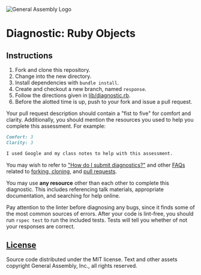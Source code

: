 ![General Assembly Logo](https://camo.githubusercontent.com/1a91b05b8f4d44b5bbfb83abac2b0996d8e26c92/687474703a2f2f692e696d6775722e636f6d2f6b6538555354712e706e67)

# Diagnostic: Ruby Objects

## Instructions

1.  Fork and clone this repository.
1.  Change into the new directory.
1.  Install dependencies with `bundle install`.
1.  Create and checkout a new branch, named `response`.
1.  Follow the directions given in [lib/diagnostic.rb](lib/diagnostic.rb).
1.  Before the alotted time is up, push to your fork and issue a pull request.

Your pull request description should contain a "fist to five" for comfort and
clarity. Additionally, you should mention the resources you used to help you
complete this assessment. For example:

```md
Comfort: 3
Clarity: 3

I used Google and my class notes to help with this assessment.
```

You may wish to refer to ["How do I submit diagnostics?"](https://github.com/ga-wdi-boston/meta/wiki/Diagnostics)
and other [FAQs](https://github.com/ga-wdi-boston/meta/wiki/) related to
[forking, cloning](https://github.com/ga-wdi-boston/meta/wiki/ForkAndClone),
and [pull requests](https://github.com/ga-wdi-boston/meta/wiki/PullRequest).

You may use **any resource** other than each other to complete this diagnostic.
This includes referencing talk materials, appropriate documentation, and
searching for help online.

Pay attention to the linter before diagnosing any bugs, since it finds some of
the most common sources of errors. After your code is lint-free, you should run
`rspec test` to run the included tests. Tests will tell you whether of not your
responses are correct.

## [License](LICENSE)

Source code distributed under the MIT license. Text and other assets copyright
General Assembly, Inc., all rights reserved.
